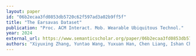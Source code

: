 ```yaml
---
layout: paper
id: "06b2ecaa3fd0853db5720c62f597ad3a02b9ff5f"
title: "The Earsavas Dataset"
publication: "Proc. ACM Interact. Mob. Wearable Ubiquitous Technol."
year: 2024
external_url: https://www.semanticscholar.org/paper/06b2ecaa3fd0853db5720c62f597ad3a02b9ff5f
authors: "Xiyuxing Zhang, Yuntao Wang, Yuxuan Han, Chen Liang, Ishan Chatterjee, Jiankai Tang, Xin Yi, Shwetak Patel, Yuanchun Shi"
---
```

